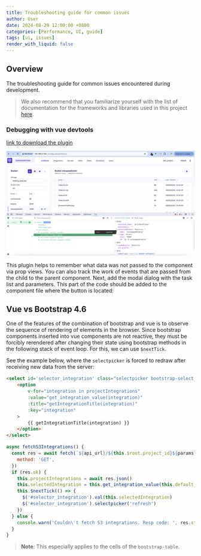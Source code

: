 ```yaml
---
title: Troubleshooting guide for common issues
author: User
date: 2024-08-29 12:00:00 +0800
categories: [Performance, UI, guide]
tags: [ui, issues]
render_with_liquid: false
---
```


## Overview

The troubleshooting guide for common issues encountered during development.
> We also recommend that you familiarize yourself with the list of documentation for the frameworks and libraries used in this project [here](https://getcarrier.io/posts/Preconditions-and-Learning-Materials/).
### Debugging with vue devtools

[link to download the plugin](https://chromewebstore.google.com/detail/vuejs-devtools/nhdogjmejiglipccpnnnanhbledajbpd?pli=1)

![vue devtools](/assets/posts_img/debug_tools.png)

This plugin helps to remember what data was not passed to the component via prop views.
You can also track the work of events that are passed from the child to the parent component.
Next, add the modal dialog with the task list and parameters. This part of the code should be added to the component file where the button is located:

## Vue vs Bootstrap 4.6

One of the features of the combination of bootstrap and vue is to observe the sequence of rendering of elements in the browser. Since bootstrap components inserted into vue components are not reactive, they must be forcibly rerendered after changing their state using bootstrap methods in the following stack of event loop.
For this, we can use `$nextTick`.

See the example below, where the `selectpicker` is forced to redraw after receiving new data from the server:

```html
<select id='selector_integration' class="selectpicker bootstrap-select__b bootstrap-select__b-sm" data-style="btn">
    <option
        v-for="integration in projectIntegrations"
        :value="get_integration_value(integration)"
        :title="getIntegrationTitle(integration)"
        :key="integration"
    >
        {{ getIntegrationTitle(integration) }}
    </option>
</select>
```

```javascript
async fetchS3Integrations() {
  const res = await fetch(`${api_url}/${this.$root.project_id}${params}`, {
    method: 'GET',
  })
  if (res.ok) {
    this.projectIntegrations = await res.json()
    this.selectedIntegration = this.get_integration_value(this.default_integration)
    this.$nextTick(() => {
      $('#selector_integration').val(this.selectedIntegration)
      $('#selector_integration').selectpicker('refresh')
    })
  } else {
    console.warn('Couldn\'t fetch S3 integrations. Resp code: ', res.status)
  }
}
```

> **Note**: This especially applies to the cells of the `bootstrap-table`.
